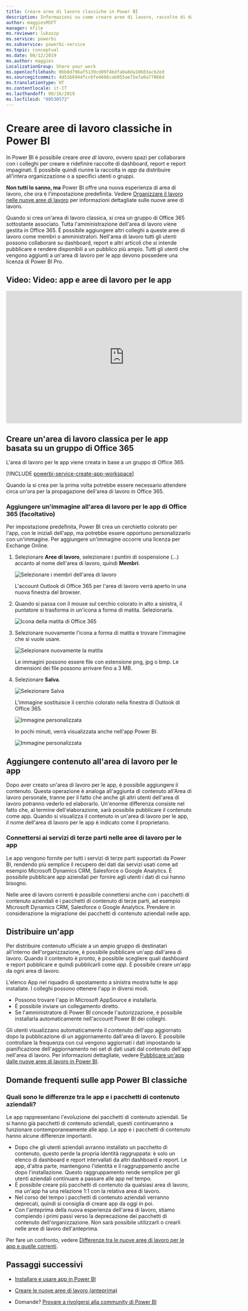 ```yaml
---
title: Creare aree di lavoro classiche in Power BI
description: Informazioni su come creare aree di lavoro, raccolte di dashboard, report e report impaginati creati per fornire all'organizzazione le metriche strategiche.
author: maggiesMSFT
manager: kfile
ms.reviewer: lukaszp
ms.service: powerbi
ms.subservice: powerbi-service
ms.topic: conceptual
ms.date: 08/12/2019
ms.author: maggies
LocalizationGroup: Share your work
ms.openlocfilehash: 0bb8d796af5139cd89f4bdfa0a8da10603acb2ed
ms.sourcegitcommit: 4d5166944fcc6fe4666cab055ae75e7a0a77866d
ms.translationtype: HT
ms.contentlocale: it-IT
ms.lasthandoff: 08/16/2019
ms.locfileid: "69530572"
---
```

# <a name="create-classic-workspaces-in-power-bi"></a>Creare aree di lavoro classiche in Power BI

In Power BI è possibile creare *aree di lavoro*, ovvero spazi per collaborare con i colleghi per creare e ridefinire raccolte di dashboard, report e report impaginati. È possibile quindi riunire la raccolta in *app* da distribuire all'intera organizzazione o a specifici utenti o gruppi. 

**Non tutti lo sanno, ma** Power BI offre una nuova esperienza di area di lavoro, che ora è l'impostazione predefinita. Vedere [Organizzare il lavoro nelle nuove aree di lavoro](service-new-workspaces.md) per informazioni dettagliate sulle nuove aree di lavoro. 

Quando si crea un'area di lavoro classica, si crea un gruppo di Office 365 sottostante associato. Tutta l'amministrazione dell'area di lavoro viene gestita in Office 365. È possibile aggiungere altri colleghi a queste aree di lavoro come membri o amministratori. Nell'area di lavoro tutti gli utenti possono collaborare su dashboard, report e altri articoli che si intende pubblicare e rendere disponibili a un pubblico più ampio. Tutti gli utenti che vengono aggiunti a un'area di lavoro per le app devono possedere una licenza di Power BI Pro. 

## <a name="video-apps-and-app-workspaces"></a>Video: Video: app e aree di lavoro per le app
<iframe width="640" height="360" src="https://www.youtube.com/embed/Ey5pyrr7Lk8?showinfo=0" frameborder="0" allowfullscreen></iframe>

## <a name="create-a-classic-app-workspace-based-on-an-office-365-group"></a>Creare un'area di lavoro classica per le app basata su un gruppo di Office 365

L'area di lavoro per le app viene creata in base a un gruppo di Office 365.

[!INCLUDE [powerbi-service-create-app-workspace](./includes/powerbi-service-create-app-workspace.md)]

Quando la si crea per la prima volta potrebbe essere necessario attendere circa un'ora per la propagazione dell'area di lavoro in Office 365. 

### <a name="add-an-image-to-your-office-365-app-workspace-optional"></a>Aggiungere un'immagine all'area di lavoro per le app di Office 365 (facoltativo)
Per impostazione predefinita, Power BI crea un cerchietto colorato per l'app, con le iniziali dell'app, ma potrebbe essere opportuno personalizzarlo con un'immagine. Per aggiungere un'immagine occorre una licenza per Exchange Online.

1. Selezionare **Aree di lavoro**, selezionare i puntini di sospensione (...) accanto al nome dell'area di lavoro, quindi **Membri**. 
   
     ![Selezionare i membri dell'area di lavoro](media/service-create-distribute-apps/power-bi-apps-workspace-members.png)
   
    L'account Outlook di Office 365 per l'area di lavoro verrà aperto in una nuova finestra del browser.
2. Quando si passa con il mouse sul cerchio colorato in alto a sinistra, il puntatore si trasforma in un'icona a forma di matita. Selezionarla.
   
     ![Icona della matita di Office 365](media/service-create-distribute-apps/power-bi-apps-workspace-edit-image.png)
3. Selezionare nuovamente l'icona a forma di matita e trovare l'immagine che si vuole usare.
   
     ![Selezionare nuovamente la matita](media/service-create-distribute-apps/power-bi-apps-workspace-edit-group.png)

     Le immagini possono essere file con estensione png, jpg o bmp. Le dimensioni dei file possono arrivare fino a 3 MB. 

4. Selezionare **Salva**.
   
     ![Selezionare Salva](media/service-create-distribute-apps/power-bi-apps-workspace-save-image.png)
   
    L'immagine sostituisce il cerchio colorato nella finestra di Outlook di Office 365. 
   
     ![Immagine personalizzata](media/service-create-distribute-apps/power-bi-apps-workspace-image-in-office-365.png)
   
    In pochi minuti, verrà visualizzata anche nell'app Power BI.
   
     ![Immagine personalizzata](media/service-create-distribute-apps/power-bi-apps-image.png)

## <a name="add-content-to-your-app-workspace"></a>Aggiungere contenuto all'area di lavoro per le app

Dopo aver creato un'area di lavoro per le app, è possibile aggiungere il contenuto. Questa operazione è analoga all'aggiunta di contenuto all'Area di lavoro personale, tranne per il fatto che anche gli altri utenti dell'area di lavoro potranno vederlo ed elaborarlo. Un'enorme differenza consiste nel fatto che, al termine dell'elaborazione, sarà possibile pubblicare il contenuto come app. Quando si visualizza il contenuto in un'area di lavoro per le app, il nome dell'area di lavoro per le app è indicato come il proprietario.

### <a name="connect-to-third-party-services-in-app-workspaces"></a>Connettersi ai servizi di terze parti nelle aree di lavoro per le app

Le app vengono fornite per tutti i servizi di terze parti supportati da Power BI, rendendo più semplice il recupero dei dati dai servizi usati come ad esempio Microsoft Dynamics CRM, Salesforce o Google Analytics. È possibile pubblicare app aziendali per fornire agli utenti i dati di cui hanno bisogno.

Nelle aree di lavoro correnti è possibile connettersi anche con i pacchetti di contenuto aziendali e i pacchetti di contenuto di terze parti, ad esempio Microsoft Dynamics CRM, Salesforce o Google Analytics. Prendere in considerazione la migrazione dei pacchetti di contenuto aziendali nelle app.

## <a name="distribute-an-app"></a>Distribuire un'app

Per distribuire contenuto ufficiale a un ampio gruppo di destinatari all'interno dell'organizzazione, è possibile pubblicare un'app dall'area di lavoro.  Quando il contenuto è pronto, è possibile scegliere quali dashboard e report pubblicare e quindi pubblicarli come *app*. È possibile creare un'app da ogni area di lavoro.

L'elenco App nel riquadro di spostamento a sinistra mostra tutte le app installate. I colleghi possono ottenere l'app in diversi modi. 
- Possono trovare l'app in Microsoft AppSource e installarla.
- È possibile inviare un collegamento diretto. 
- Se l'amministratore di Power BI concede l'autorizzazione, è possibile installarla automaticamente nell'account Power BI dei colleghi. 

Gli utenti visualizzano automaticamente il contenuto dell'app aggiornato dopo la pubblicazione di un aggiornamento dall'area di lavoro. È possibile controllare la frequenza con cui vengono aggiornati i dati impostando la pianificazione dell'aggiornamento nei set di dati usati dal contenuto dell'app nell'area di lavoro. Per informazioni dettagliate, vedere [Pubblicare un'app dalle nuove aree di lavoro in Power BI](service-create-distribute-apps.md).

## <a name="power-bi-classic-apps-faq"></a>Domande frequenti sulle app Power BI classiche

### <a name="how-are-apps-different-from-organizational-content-packs"></a>Quali sono le differenze tra le app e i pacchetti di contenuto aziendali?
Le app rappresentano l'evoluzione dei pacchetti di contenuto aziendali. Se si hanno già pacchetti di contenuto aziendali, questi continueranno a funzionare contemporaneamente alle app. Le app e i pacchetti di contenuto hanno alcune differenze importanti. 

* Dopo che gli utenti aziendali avranno installato un pacchetto di contenuto, questo perde la propria identità raggruppata: è solo un elenco di dashboard e report intervallati da altri dashboard e report. Le app, d'altra parte, mantengono l'identità e il raggruppamento anche dopo l'installazione. Questo raggruppamento rende semplice per gli utenti aziendali continuare a passare alle app nel tempo.
* È possibile creare più pacchetti di contenuto da qualsiasi area di lavoro, ma un'app ha una relazione 1:1 con la relativa area di lavoro. 
* Nel corso del tempo i pacchetti di contenuto aziendali verranno deprecati, quindi si consiglia di creare app da oggi in poi.  
* Con l'anteprima della nuova esperienza dell'area di lavoro, stiamo compiendo i primi passi verso la deprecazione dei pacchetti di contenuto dell'organizzazione. Non sarà possibile utilizzarli o crearli nelle aree di lavoro dell'anteprima.

Per fare un confronto, vedere [Differenze tra le nuove aree di lavoro per le app e quelle correnti](service-new-workspaces.md#how-the-new-workspaces-are-different). 

## <a name="next-steps"></a>Passaggi successivi
* [Installare e usare app in Power BI](service-create-distribute-apps.md)
- [Creare le nuove aree di lavoro (anteprima)](service-create-the-new-workspaces.md)
* Domande? [Provare a rivolgersi alla community di Power BI](http://community.powerbi.com/)
